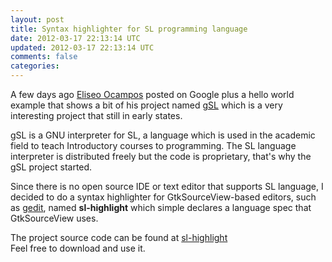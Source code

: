 ```yaml
---           
layout: post
title: Syntax highlighter for SL programming language
date: 2012-03-17 22:13:14 UTC
updated: 2012-03-17 22:13:14 UTC
comments: false
categories: 
---
```


A few days ago [Eliseo Ocampos](https://github.com/roskoff) posted on Google plus
a hello world example that shows a bit of his project named [gSL](https://github.com/roskoff/gSL)
which is a very interesting project that still in early states.

gSL is a GNU interpreter for SL, a language which is used in the academic field to teach
Introductory courses to programming. The SL language interpreter is distributed freely
but the code is proprietary, that's why the gSL project started.

Since there is no open source IDE or text editor that supports SL language, I decided to 
do a syntax highlighter for GtkSourceView-based editors, such as 
[gedit](http://projects.gnome.org/gedit/), named **sl-highlight** which simple declares 
a language spec that GtkSourceView uses.

The project source code can be found at [sl-highlight](https://github.com/jorgeramirez/sl-highlight)  
Feel free to download and use it.